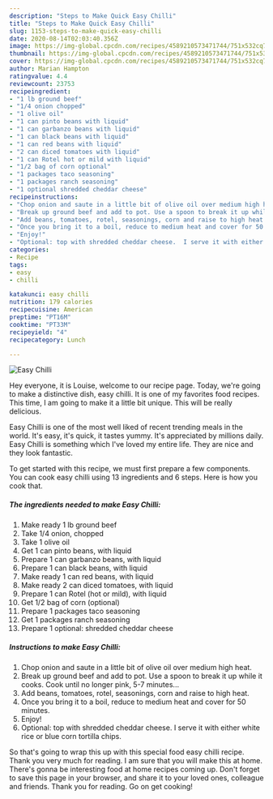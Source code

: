 ```yaml
---
description: "Steps to Make Quick Easy Chilli"
title: "Steps to Make Quick Easy Chilli"
slug: 1153-steps-to-make-quick-easy-chilli
date: 2020-08-14T02:03:40.356Z
image: https://img-global.cpcdn.com/recipes/4589210573471744/751x532cq70/easy-chilli-recipe-main-photo.jpg
thumbnail: https://img-global.cpcdn.com/recipes/4589210573471744/751x532cq70/easy-chilli-recipe-main-photo.jpg
cover: https://img-global.cpcdn.com/recipes/4589210573471744/751x532cq70/easy-chilli-recipe-main-photo.jpg
author: Marian Hampton
ratingvalue: 4.4
reviewcount: 23753
recipeingredient:
- "1 lb ground beef"
- "1/4 onion chopped"
- "1 olive oil"
- "1 can pinto beans with liquid"
- "1 can garbanzo beans with liquid"
- "1 can black beans with liquid"
- "1 can red beans with liquid"
- "2 can diced tomatoes with liquid"
- "1 can Rotel hot or mild with liquid"
- "1/2 bag of corn optional"
- "1 packages taco seasoning"
- "1 packages ranch seasoning"
- "1 optional shredded cheddar cheese"
recipeinstructions:
- "Chop onion and saute in a little bit of olive oil over medium high heat."
- "Break up ground beef and add to pot. Use a spoon to break it up while it cooks. Cook until no longer pink, 5-7 minutes..."
- "Add beans, tomatoes, rotel, seasonings, corn and raise to high heat."
- "Once you bring it to a boil, reduce to medium heat and cover for 50 minutes."
- "Enjoy!"
- "Optional: top with shredded cheddar cheese.  I serve it with either white rice or blue corn tortilla chips."
categories:
- Recipe
tags:
- easy
- chilli

katakunci: easy chilli 
nutrition: 179 calories
recipecuisine: American
preptime: "PT16M"
cooktime: "PT33M"
recipeyield: "4"
recipecategory: Lunch

---
```



![Easy Chilli](https://img-global.cpcdn.com/recipes/4589210573471744/751x532cq70/easy-chilli-recipe-main-photo.jpg)

Hey everyone, it is Louise, welcome to our recipe page. Today, we're going to make a distinctive dish, easy chilli. It is one of my favorites food recipes. This time, I am going to make it a little bit unique. This will be really delicious.



Easy Chilli is one of the most well liked of recent trending meals in the world. It's easy, it's quick, it tastes yummy. It's appreciated by millions daily. Easy Chilli is something which I've loved my entire life. They are nice and they look fantastic.


To get started with this recipe, we must first prepare a few components. You can cook easy chilli using 13 ingredients and 6 steps. Here is how you cook that.

<!--inarticleads1-->

##### The ingredients needed to make Easy Chilli:

1. Make ready 1 lb ground beef
1. Take 1/4 onion, chopped
1. Take 1 olive oil
1. Get 1 can pinto beans, with liquid
1. Prepare 1 can garbanzo beans, with liquid
1. Prepare 1 can black beans, with liquid
1. Make ready 1 can red beans, with liquid
1. Make ready 2 can diced tomatoes, with liquid
1. Prepare 1 can Rotel (hot or mild), with liquid
1. Get 1/2 bag of corn (optional)
1. Prepare 1 packages taco seasoning
1. Get 1 packages ranch seasoning
1. Prepare 1 optional: shredded cheddar cheese




<!--inarticleads2-->

##### Instructions to make Easy Chilli:

1. Chop onion and saute in a little bit of olive oil over medium high heat.
1. Break up ground beef and add to pot. Use a spoon to break it up while it cooks. Cook until no longer pink, 5-7 minutes...
1. Add beans, tomatoes, rotel, seasonings, corn and raise to high heat.
1. Once you bring it to a boil, reduce to medium heat and cover for 50 minutes.
1. Enjoy!
1. Optional: top with shredded cheddar cheese.  I serve it with either white rice or blue corn tortilla chips.




So that's going to wrap this up with this special food easy chilli recipe. Thank you very much for reading. I am sure that you will make this at home. There's gonna be interesting food at home recipes coming up. Don't forget to save this page in your browser, and share it to your loved ones, colleague and friends. Thank you for reading. Go on get cooking!

